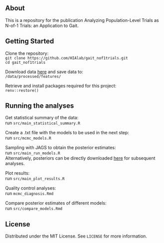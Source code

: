## About
This is a repository for the publication Analyzing Population-Level Trials as N-of-1 Trials: an Application to Gait.

## Getting Started
Clone the repository:\
```git clone https://github.com/HIAlab/gait_nof1trials.git```\
```cd gait_nof1trials```

Download data [here](../../wiki/Data) and save data to:\
```/data/processed/features/```

Retrieve and install packages required for this project:\
```renv::restore()```

## Running the analyses
Get statistical summary of the data:\
run ```src/main_statistical_summary.R```

Create a .txt file with the models to be used in the next step:\
run ```src/mcmc_models.R```

Sampling with JAGS to obtain the posterior estimates:\
run ```src/main_run_models.R```\
Alternatively, posteriors can be directly downloaded [here](../../wiki/Data) for subsequent analyses.

Plot results:\
run ```src/main_plot_results.R```

Quality control analyses:\
run ```mcmc_diagnosis.Rmd```

Compare posterior estimates of different models:\
run ```src/compare_models.Rmd```

## License
Distributed under the MIT License. See ```LICENSE``` for more information.






